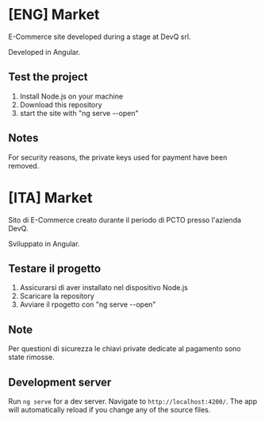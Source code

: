 # [ENG] Market
E-Commerce site developed during a stage at DevQ srl.

Developed in Angular.

## Test the project
1. Install Node.js on your machine
2. Download this repository
5. start the site with "ng serve --open"

## Notes
For security reasons, the private keys used for payment have been removed.


# [ITA] Market
Sito di E-Commerce creato durante il periodo di PCTO presso l'azienda DevQ.

Sviluppato in Angular.

## Testare il progetto
1. Assicurarsi di aver installato nel dispositivo Node.js
2. Scaricare la repository
5. Avviare il rpogetto con "ng serve --open"

## Note
Per questioni di sicurezza le chiavi private dedicate al pagamento sono state rimosse.


## Development server

Run `ng serve` for a dev server. Navigate to `http://localhost:4200/`. The app will automatically reload if you change any of the source files.
